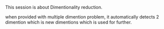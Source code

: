 This session is about Dimentionality reduction.

when provided with multiple dimention problem, it automatically detects 2 dimention which is new dimentions which is used for further.
